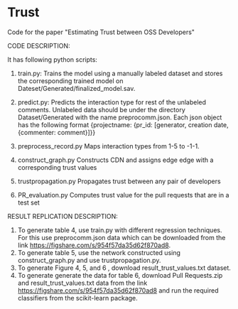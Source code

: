 # Trust
Code for the paper "Estimating Trust between OSS Developers"

CODE DESCRIPTION:

   It has following python scripts:
1. train.py:
    Trains the model using a manually labeled dataset and stores the corresponding trained model on             Dateset/Generated/finalized_model.sav.

2. predict.py:
   Predicts the interaction type for rest of the unlabeled comments. Unlabeled data should be under the directory        Dataset/Generated with the name preprocomm.json. Each json object has the following format
   {projectname: {pr_id: [generator, creation date, {commenter: comment}]}}

3. preprocess_record.py
   Maps interaction types from 1-5 to -1-1.

4. construct_graph.py
   Constructs CDN and assigns edge edge with a corresponding trust values
   
5. trustpropagation.py
    Propagates trust between any pair of developers
    
6. PR_evaluation.py
   Computes trust value for the pull requests that are in a test set
 
RESULT REPLICATION DESCRIPTION:
1. To generate table 4, use train.py with different regression techniques. For this use preprocomm.json data which can be downloaded from the link https://figshare.com/s/954f57da35d62f870ad8.
2. To generate table 5, use the network constructed using construct_graph.py and use trustpropagation.py. 
3. To generate Figure 4, 5, and 6 , download result_trust_values.txt dataset.
4. To generate generate the data for table 6, download Pull Requests.zip and result_trust_values.txt  data from the link https://figshare.com/s/954f57da35d62f870ad8 and run the required classifiers from the scikit-learn package. 
   
